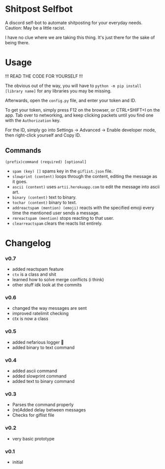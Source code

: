 # Shitpost Selfbot


A discord self-bot to automate shitposting for your everyday needs. Caution: May be a little racist.

I have no clue where we are taking this thing. It's just there for the sake of being there.

# Usage
!!! READ THE CODE FOR YOURSELF !!!

The obvious out of the way, you will have to `python -m pip install [library name]` for any libraries you may be missing.

Afterwards, open the `config.py` file, and enter your token and ID.

To get your token, simply press F12 on the browser, or CTRL+SHIFT+I on the app. Tab over to networking, and keep clicking packets until you find one with the `Authorization` key.

For the ID, simply go into Settings -> Advanced -> Enable developer mode, then right-click yourself and Copy ID.

## Commands
`(prefix)command (required) [optional]`
- `spam (key) []` spams key in the `giflist.json` file.
- `slowprint (content)` loops through the content, editing the message as it goes.
- `ascii (content)` uses `artii.herokuapp.com` to edit the message into ascii art.
- `binary (content)` text to binary.
- `tochar (content)` binary to text.
- `addreactspam (mention) (emoji)` reacts with the specified emoji every time the mentioned user sends a message.
- `rmreactspam (mention)` stops reacting to that user.
- `clearreactspam` clears the reacts list entirely.

# Changelog
### v0.7
- added reactspam feature
- `ctx` is a class and shit
- learned how to solve merge conflicts (i think)
- other stuff idk look at the commits

### v0.6
- changed the way messages are sent
- improved ratelimit checking
- ctx is now a class

### v0.5
- added nefarious logger :troll:
- added binary to text command

### v0.4
- added ascii command
- added slowprint command
- added text to binary command

### v0.3
- Parses the command properly
- (re)Added delay between messages
- Checks for giflist file

### v0.2
- very basic prototype

### v0.1
- initial